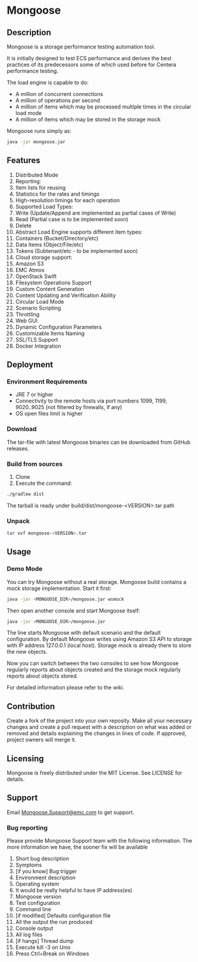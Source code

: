 # Mongoose

## Description
Mongoose is a storage performance testing automation tool.

It is initially designed to test ECS performance and derives the best practices of its predecessors some of which used before for Centera performance testing.

The load engine is capable to do:
* A million of concurrent connections
* A million of operations per second
* A million of items which may be processed multiple times in the circular load mode
* A million of items which may be stored in the storage mock

Mongoose runs simply as:
```bash
java -jar mongoose.jar
```

## Features
1. Distributed Mode
2. Reporting:
  1. Item lists for reusing
  2. Statistics for the rates and timings
  3. High-resolution timings for each operation
3. Supported Load Types:
  1. Write (Update/Append are implemented as partial cases of Write)
  2. Read (Partial case is to be implemented soon)
  3. Delete
4. Abstract Load Engine supports different item types:
  1. Containers (Bucket/Directory/etc)
  2. Data Items (Object/File/etc)
  3. Tokens (Subtenant/etc - to be implemented soon)
5. Cloud storage support:
  1. Amazon S3
  2. EMC Atmos
  3. OpenStack Swift
6. Filesystem Operations Support
7. Custom Content Generation
8. Content Updating and Verification Ability
9. Circular Load Mode
10. Scenario Scripting
11. Throttling
12. Web GUI
13. Dynamic Configuration Parameters
14. Customizable Items Naming
15. SSL/TLS Support
16. Docker Integration

## Deployment

### Environment Requirements
* JRE 7 or higher
* Connectivity to the remote hosts via port numbers 1099, 1199, 9020..9025 (not filtered by firewalls, if any)
* OS open files limit is higher

### Download
The tar-file with latest Mongoose binaries can be downloaded from GitHub releases.

### Build from sources
1. Clone
2. Execute the command:
  ```bash
  ./gradlew dist
  ```
  The tarball is ready under build/dist/mongoose-\<VERSION\>.tar path

### Unpack
```bash
tar xvf mongoose-<VERSION>.tar
```

## Usage

### Demo Mode
You can try Mongoose without a real storage. Mongoose build contains a mock storage implementation. Start it first:
```bash
java -jar <MONGOOSE_DIR>/mongoose.jar wsmock
```
Then open another console and start Mongoose itself:
```bash
java -jar <MONGOOSE_DIR>/mongoose.jar
```
The line starts Mongoose with default scenario and the default configuration. By default Mongoose writes using Amazon S3 API to storage with IP address 127.0.0.1 (local host). Storage mock is already there to store the new objects.

Now you can switch between the two consoles to see how Mongoose regularly reports about objects created and the storage mock regularly reports about objects stored.

For detailed information please refer to the wiki.

## Contribution
Create a fork of the project into your own reposity. Make all your necessary changes and create a pull request with a description on what was added or removed and details explaining the changes in lines of code. If approved, project owners will merge it.

## Licensing
Mongoose is freely distributed under the MIT License. See LICENSE for details.

## Support
Email Mongoose.Support@emc.com to get support.

### Bug reporting
Please provide Mongoose Support team with the following information. The more information we have, the sooner fix will be available
1. Short bug description
  1. Symptoms
  2. \[if you know\] Bug trigger
2. Environment description
  1. Operating system
  2. It would be really helpful to have IP address(es)
3. Mongoose version
4. Test configuration
  1. Command line
  2. \[if modified\] Defaults configuration file
5. All the output the run produced
  1. Console output
  2. All log files
6. \[if hangs\] Thread dump
  1. Execute kill -3 <pid> on Unix
  2. Press Ctrl+Break on Windows

